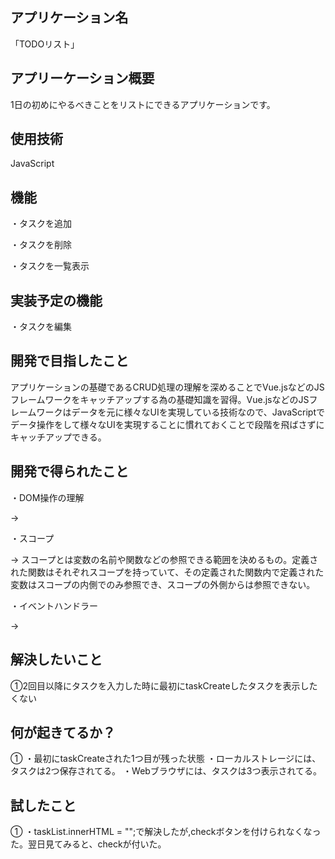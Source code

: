 ## アプリケーション名
「TODOリスト」

## アプリーケーション概要
1日の初めにやるべきことをリストにできるアプリケーションです。

## 使用技術
JavaScript

## 機能
・タスクを追加

・タスクを削除

・タスクを一覧表示

## 実装予定の機能
・タスクを編集


## 開発で目指したこと
アプリケーションの基礎であるCRUD処理の理解を深めることでVue.jsなどのJSフレームワークをキャッチアップする為の基礎知識を習得。Vue.jsなどのJSフレームワークはデータを元に様々なUIを実現している技術なので、JavaScriptでデータ操作をして様々なUIを実現することに慣れておくことで段階を飛ばさずにキャッチアップできる。

## 開発で得られたこと
・DOM操作の理解

→

・スコープ

→ スコープとは変数の名前や関数などの参照できる範囲を決めるもの。定義された関数はそれぞれスコープを持っていて、その定義された関数内で定義された変数はスコープの内側でのみ参照でき、スコープの外側からは参照できない。

・イベントハンドラー

→ 

## 解決したいこと

①2回目以降にタスクを入力した時に最初にtaskCreateしたタスクを表示したくない


## 何が起きてるか？

①
・最初にtaskCreateされた1つ目が残った状態
・ローカルストレージには、タスクは2つ保存されてる。
・Webブラウザには、タスクは3つ表示されてる。

## 試したこと

①
・taskList.innerHTML = "";で解決したが,checkボタンを付けられなくなった。翌日見てみると、checkが付いた。

